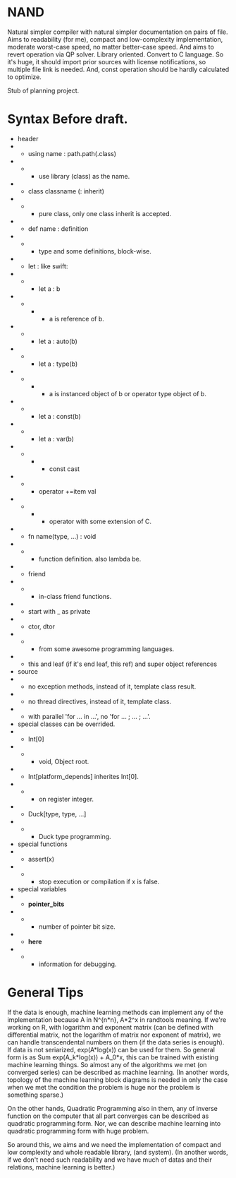 # NAND
Natural simpler compiler with natural simpler documentation on pairs of file.
Aims to readability (for me), compact and low-complexity implementation, moderate worst-case speed, no matter better-case speed.
And aims to revert operation via QP solver. Library oriented. Convert to C language. So it's huge, it should import prior sources with license notifications, so multiple file link is needed. And, const operation should be hardly calculated to optimize.  

Stub of planning project.

# Syntax Before draft.
* header
* * using name : path.path(.class)
* * * use library (class) as the name.
* * class classname (: inherit)
* * * pure class, only one class inherit is accepted.
* * def name : definition
* * * type and some definitions, block-wise.
* * let : like swift:
* * * let a : b
* * * * a is reference of b.
* * * let a : auto(b)
* * * let a : type(b)
* * * * a is instanced object of b or operator type object of b.
* * * let a : const(b)
* * * let a : var(b)
* * * * const cast
* * * operator +=item val
* * * * operator with some extension of C.
* * fn name(type, ...) : void
* * * function definition. also lambda be.
* * friend
* * * in-class friend functions.
* * start with _ as private
* * ctor, dtor
* * * from some awesome programming languages.
* * this and leaf (if it's end leaf, this ref) and super object references
* source
* * no exception methods, instead of it, template class result.
* * no thread directives, instead of it, template class.
* * with parallel 'for ... in ...', no 'for ... ; ... ; ...'.
* special classes can be overrided.
* * Int\[0\]
* * * void, Object root.
* * Int\[platform_depends\] inherites Int\[0\].
* * * on register integer.
* * Duck[type, type, ...]
* * * Duck type programming.
* special functions
* * assert(x)
* * * stop execution or compilation if x is false.
* special variables
* * __pointer_bits__
* * * number of pointer bit size.
* * __here__
* * * information for debugging.

# General Tips
If the data is enough, machine learning methods can implement any of the implementation because A in N^{n\*n}, A\*2^x in randtools meaning.
If we're working on R, with logarithm and exponent matrix (can be defined with differential matrix, not the logarithm of matrix nor exponent of matrix), we can handle transcendental numbers on them (if the data series is enough). If data is not seriarized, exp(A\*log(x)) can be used for them. So general form is as Sum exp(A_k\*log(x)) + A_0\*x, this can be trained with existing machine learning things. So almost any of the algorithms we met (on converged series) can be described as machine learning. (In another words, topology of the machine learning block diagrams is needed in only the case when we met the condition the problem is huge nor the problem is something sparse.)

On the other hands, Quadratic Programming also in them, any of inverse function on the computer that all part converges can be described as quadratic programming form.
Nor, we can describe machine learning into quadratic programming form with huge problem. 

So around this, we aims and we need the implementation of compact and low complexity and whole readable library, (and system). (In another words, if we don't need such readability and we have much of datas and their relations, machine learning is better.)
